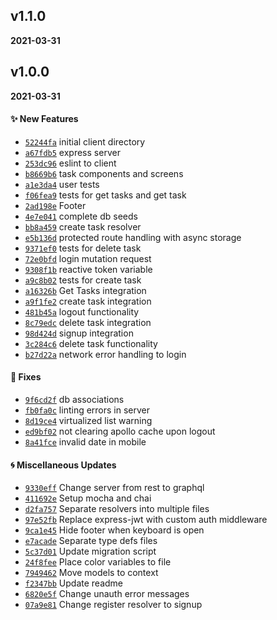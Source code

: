 ## v1.1.0
**2021-03-31**

## v1.0.0
**2021-03-31**

#### :sparkles: New Features

* [`52244fa`](https://github.com/KennethLloyd/react-native-graphql-starter/commit/52244fa3ba6c0da68b9a092e6acb468fa358a388)  initial client directory
* [`a67fdb5`](https://github.com/KennethLloyd/react-native-graphql-starter/commit/a67fdb5e02f15f449a9958e686b6b91159e4b3a9)  express server
* [`253dc96`](https://github.com/KennethLloyd/react-native-graphql-starter/commit/253dc965907a2eaa208ac27b4b94919d1d040b69)  eslint to client
* [`b8669b6`](https://github.com/KennethLloyd/react-native-graphql-starter/commit/b8669b66c8f7b4e2b7a3aacd5346f9712b66e7d1)  task components and screens
* [`a1e3da4`](https://github.com/KennethLloyd/react-native-graphql-starter/commit/a1e3da43df02aa5df40d9ec48e449f5eb21585c2)  user tests
* [`f06fea9`](https://github.com/KennethLloyd/react-native-graphql-starter/commit/f06fea9eae3f59adc7ff716e07269445d1f2ddfd)  tests for get tasks and get task
* [`2ad198e`](https://github.com/KennethLloyd/react-native-graphql-starter/commit/2ad198e9c823a1da49a984c66fe62ef98efc9f98)  Footer
* [`4e7e041`](https://github.com/KennethLloyd/react-native-graphql-starter/commit/4e7e041cf8f208cca7f5b4e9e7bb1db9a645a6d2)  complete db seeds
* [`bb8a459`](https://github.com/KennethLloyd/react-native-graphql-starter/commit/bb8a45924a6b029d3e1e29f42455ebe8ebaa62ab)  create task resolver
* [`e5b136d`](https://github.com/KennethLloyd/react-native-graphql-starter/commit/e5b136dfb21f3c99767a0b399d8230e60ea6153a)  protected route handling with async storage
* [`9371ef0`](https://github.com/KennethLloyd/react-native-graphql-starter/commit/9371ef0347af4da34ed49b7f3ba416f94c7f5559)  tests for delete task
* [`72e0bfd`](https://github.com/KennethLloyd/react-native-graphql-starter/commit/72e0bfd2ba55d33862dc4565693dfaa72fa037d2)  login mutation request
* [`9308f1b`](https://github.com/KennethLloyd/react-native-graphql-starter/commit/9308f1b715ec7debcaae9dbddf37253dfd286b57)  reactive token variable
* [`a9c8b02`](https://github.com/KennethLloyd/react-native-graphql-starter/commit/a9c8b02942fbeb1340fb5169071b9714ffb3b311)  tests for create task
* [`a16326b`](https://github.com/KennethLloyd/react-native-graphql-starter/commit/a16326bf55e2e2179725b2c8462461337ec0a012)  Get Tasks integration
* [`a9f1fe2`](https://github.com/KennethLloyd/react-native-graphql-starter/commit/a9f1fe24f13102c0c6b7c6184544550f821744db)  create task integration
* [`481b45a`](https://github.com/KennethLloyd/react-native-graphql-starter/commit/481b45a7c6f2b2741e5a81afb5b980cabdde4545)  logout functionality
* [`8c79edc`](https://github.com/KennethLloyd/react-native-graphql-starter/commit/8c79edc3cde6add2df41319f5cb94cba28be9bf7)  delete task integration
* [`98d424d`](https://github.com/KennethLloyd/react-native-graphql-starter/commit/98d424d12cf4814b1f36a7d0d065323384080b8c)  signup integration
* [`3c284c6`](https://github.com/KennethLloyd/react-native-graphql-starter/commit/3c284c65786eadc39bc1b57b3a394c1b4f19767e)  delete task functionality
* [`b27d22a`](https://github.com/KennethLloyd/react-native-graphql-starter/commit/b27d22a1c2bb4bd06e503451e88c7976ccf977e7)  network error handling to login

#### :hammer: Fixes

* [`9f6cd2f`](https://github.com/KennethLloyd/react-native-graphql-starter/commit/9f6cd2f436e4971603b9149c7eb82bfa5b8275ad)  db associations
* [`fb0fa0c`](https://github.com/KennethLloyd/react-native-graphql-starter/commit/fb0fa0c313080cc1688232ffe6131f27d1c03970)  linting errors in server
* [`8d19ce4`](https://github.com/KennethLloyd/react-native-graphql-starter/commit/8d19ce494ab05edb95ac700f1346bf474d27ad8a)  virtualized list warning
* [`ed9bf02`](https://github.com/KennethLloyd/react-native-graphql-starter/commit/ed9bf026196976603b6a8f0795ea44583a821b04)  not clearing apollo cache upon logout
* [`8a41fce`](https://github.com/KennethLloyd/react-native-graphql-starter/commit/8a41fcee0fca4e66fcde265c9c55ae8f889cd435)  invalid date in mobile

#### :cyclone: Miscellaneous Updates

* [`9330eff`](https://github.com/KennethLloyd/react-native-graphql-starter/commit/9330efffae5ecd186dfcd3e3788b02bb3b0830fa) Change server from rest to graphql
* [`411692e`](https://github.com/KennethLloyd/react-native-graphql-starter/commit/411692ec306e0633b8f540fb29b259a1ad65380b) Setup mocha and chai
* [`d2fa757`](https://github.com/KennethLloyd/react-native-graphql-starter/commit/d2fa757de9ef38b7f675c5e1fcc5f9a2f1ac9270) Separate resolvers into multiple files
* [`97e52fb`](https://github.com/KennethLloyd/react-native-graphql-starter/commit/97e52fba8e4ec42f5d19b7e0a8271f42283810d4) Replace express-jwt with custom auth middleware
* [`9ca1e45`](https://github.com/KennethLloyd/react-native-graphql-starter/commit/9ca1e455cd7bbc5ef5090751d3f9963f779fcb28) Hide footer when keyboard is open
* [`e7acade`](https://github.com/KennethLloyd/react-native-graphql-starter/commit/e7acadee3126ede8fa776b14abf66a0d51328184) Separate type defs files
* [`5c37d01`](https://github.com/KennethLloyd/react-native-graphql-starter/commit/5c37d0179fe769df44002ed7a67e40b1d217d02e) Update migration script
* [`24f8fee`](https://github.com/KennethLloyd/react-native-graphql-starter/commit/24f8fee2604fc0cf8aa43f759362a4c6b5e0f659) Place color variables to file
* [`7949462`](https://github.com/KennethLloyd/react-native-graphql-starter/commit/79494626d86a6fee488d707057febf0f9745cf14) Move models  to context
* [`f2347bb`](https://github.com/KennethLloyd/react-native-graphql-starter/commit/f2347bb58b866dd0de3a92ab76746cea92a07f52) Update readme
* [`6820e5f`](https://github.com/KennethLloyd/react-native-graphql-starter/commit/6820e5f2ab4fc1940916f3e1b7caf0f954b1901b) Change unauth error messages
* [`07a9e81`](https://github.com/KennethLloyd/react-native-graphql-starter/commit/07a9e8160cfb6ae20a4e4db3dd88d758ce316362) Change register resolver to signup
